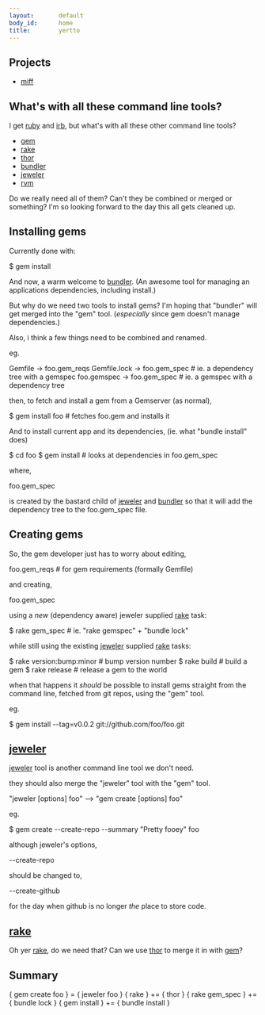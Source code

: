 ```yaml
---
layout:       default
body_id:      home
title:        yertto
---
```


Projects
---

* [miff](miff)


What's with all these command line tools?
---

I get [ruby](http://ruby-doc.org) and [irb](http://ruby-doc.org/docs/ProgrammingRuby/html/irb.html),
but what's with all these other command line tools?

* [gem](http://docs.rubygems.org/read/chapter/9)
* [rake](http://rake.rubyforge.org)
* [thor](http://github.com/wycats/thor)
* [bundler](http://gembundler.com)
* [jeweler](http://technicalpickles.com/posts/craft-the-perfect-gem-with-jeweler/)
* [rvm](http://rvm.beginrescueend.com)

Do we really need all of them?
Can't they be combined or merged or something?
I'm so looking forward to the day this all gets cleaned up.


Installing gems
---
Currently done with:

  $ gem install

And now, a warm welcome to [bundler](http://gembundler.com).
(An awesome tool for managing an applications dependencies, including install.)

But why do we need two tools to install gems?
I'm hoping that "bundler" will get merged into the "gem" tool.
(*especially* since gem doesn't manage dependencies.)

Also, i think a few things need to be combined and renamed.

eg.

  Gemfile      -> foo.gem_reqs
  Gemfile.lock -> foo.gem_spec  # ie. a dependency tree with a gemspec
  foo.gemspec  -> foo.gem_spec  # ie. a gemspec with a dependency tree

then, to fetch and install a gem from a Gemserver (as normal),

  $ gem install foo   # fetches foo.gem and installs it

And to install current app and its dependencies,
(ie. what "bundle install" does)

  $ cd foo
  $ gem install       # looks at dependencies in foo.gem_spec

where,

  foo.gem_spec

  is created by the bastard child of [jeweler](http://technicalpickles.com/posts/craft-the-perfect-gem-with-jeweler/) and [bundler](http://gembundler.com)
  so that it will add the dependency tree to the foo.gem_spec file.


Creating gems
---
So, the gem developer just has to worry about editing,
  
  foo.gem_reqs    # for gem requirements  (formally Gemfile)

and creating,

  foo.gem_spec

using a *new* (dependency aware) jeweler supplied [rake](http://rake.rubyforge.org) task:

  $ rake gem_spec            # ie. "rake gemspec" + "bundle lock"

while still using the existing [jeweler](http://technicalpickles.com/posts/craft-the-perfect-gem-with-jeweler/) supplied [rake](http://rake.rubyforge.org) tasks:

  $ rake version:bump:minor  # bump version number
  $ rake build               # build a gem
  $ rake release             # release a gem to the world


when that happens it *should* be possible to install gems straight
from the command line, fetched from git repos, using the "gem" tool.

eg.

  $ gem install --tag=v0.0.2 git://github.com/foo/foo.git


[jeweler](http://technicalpickles.com/posts/craft-the-perfect-gem-with-jeweler/)
---
[jeweler](http://technicalpickles.com/posts/craft-the-perfect-gem-with-jeweler/) tool is another command line tool we don't need.

they should also merge the "jeweler" tool with the "gem" tool.

"jeweler [options] foo" --> "gem create [options] foo"

eg.

  $ gem create --create-repo --summary "Pretty fooey" foo

although jeweler's options,

  --create-repo

should be changed to,

  --create-github

for the day when github is no longer *the* place to store code.


[rake](http://rake.rubyforge.org)
---
Oh yer [rake](http://rake.rubyforge.org), do we need that?
Can we use [thor](http://github.com/wycats/thor) to merge it in with
[gem](http://docs.rubygems.org/read/chapter/9)?


Summary
---
 { gem create foo } =  { jeweler foo    }
 { rake           } += { thor           }
 { rake gem_spec  } += { bundle lock    }
 { gem install    } += { bundle install }
